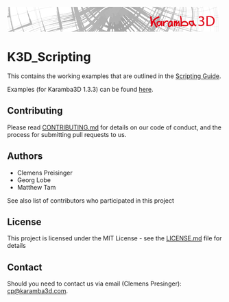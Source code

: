 ![](banner.jpg?raw=true "Logo")

# K3D_Scripting
This contains the working examples that are outlined in the [Scripting Guide](https://scripting.karamba3d.com/).

Examples (for Karamba3D 1.3.3) can be found [here](https://github.com/karamba3d/K3D_Scripting/tree/main/ScriptingExamples).

Contributing
------------

Please read [CONTRIBUTING.md](https://github.com/karamba3d/K3D_Scripting/blob/master/CONTRIBUTING.md) for details on our code of conduct, and the process for submitting pull requests to us.

Authors
-------

* Clemens Preisinger
* Georg Lobe
* Matthew Tam

See also list of contributors who participated in this project

License
-------

This project is licensed under the MIT License - see the [LICENSE.md](https://github.com/karamba3d/K3D_Scripting/blob/master/LICENSE.md) file for details

## Contact

Should you need to contact us via email (Clemens Presinger): [cp@karamba3d.com](mailto:cp@karamba3d.com). 

